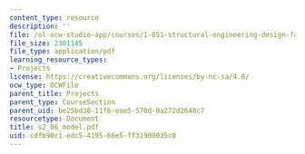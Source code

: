 ```yaml
---
content_type: resource
description: ''
file: /ol-ocw-studio-app/courses/1-051-structural-engineering-design-fall-2003/cdfb90c1edc5419566e5ff31908035c8_s2_06_model.pdf
file_size: 2301145
file_type: application/pdf
learning_resource_types:
- Projects
license: https://creativecommons.org/licenses/by-nc-sa/4.0/
ocw_type: OCWFile
parent_title: Projects
parent_type: CourseSection
parent_uid: be25bd38-11f6-eae5-570d-0a272d2648c7
resourcetype: Document
title: s2_06_model.pdf
uid: cdfb90c1-edc5-4195-66e5-ff31908035c8
---
```

